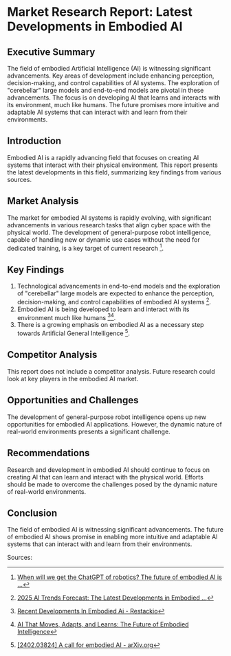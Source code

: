 # Market Research Report: Latest Developments in Embodied AI

## Executive Summary
The field of embodied Artificial Intelligence (AI) is witnessing significant advancements. Key areas of development include enhancing perception, decision-making, and control capabilities of AI systems. The exploration of "cerebellar" large models and end-to-end models are pivotal in these advancements. The focus is on developing AI that learns and interacts with its environment, much like humans. The future promises more intuitive and adaptable AI systems that can interact with and learn from their environments.

## Introduction
Embodied AI is a rapidly advancing field that focuses on creating AI systems that interact with their physical environment. This report presents the latest developments in this field, summarizing key findings from various sources.

## Market Analysis
The market for embodied AI systems is rapidly evolving, with significant advancements in various research tasks that align cyber space with the physical world. The development of general-purpose robot intelligence, capable of handling new or dynamic use cases without the need for dedicated training, is a key target of current research [^4^].

## Key Findings
1. Technological advancements in end-to-end models and the exploration of "cerebellar" large models are expected to enhance the perception, decision-making, and control capabilities of embodied AI systems [^1^].
2. Embodied AI is being developed to learn and interact with its environment much like humans [^2^][^5^].
3. There is a growing emphasis on embodied AI as a necessary step towards Artificial General Intelligence [^3^].

## Competitor Analysis
This report does not include a competitor analysis. Future research could look at key players in the embodied AI market.

## Opportunities and Challenges
The development of general-purpose robot intelligence opens up new opportunities for embodied AI applications. However, the dynamic nature of real-world environments presents a significant challenge. 

## Recommendations
Research and development in embodied AI should continue to focus on creating AI that can learn and interact with the physical world. Efforts should be made to overcome the challenges posed by the dynamic nature of real-world environments.

## Conclusion
The field of embodied AI is witnessing significant advancements. The future of embodied AI shows promise in enabling more intuitive and adaptable AI systems that can interact with and learn from their environments.

Sources:
[^1^]: [2025 AI Trends Forecast: The Latest Developments in Embodied ...](https://universal-navigator.com/164/)
[^2^]: [Recent Developments In Embodied Ai - Restackio](https://www.restack.io/p/embodied-ai-technologies-development-answer-recent-developments-cat-ai)
[^3^]: [[2402.03824] A call for embodied AI - arXiv.org](https://arxiv.org/abs/2402.03824)
[^4^]: [When will we get the ChatGPT of robotics? The future of embodied AI is ...](https://www.therobotreport.com/embodied-ai-when-will-we-get-chatgpt-robotics/)
[^5^]: [AI That Moves, Adapts, and Learns: The Future of Embodied Intelligence](https://ai.columbia.edu/news/ai-moves-adapts-and-learns-future-embodied-intelligence)
